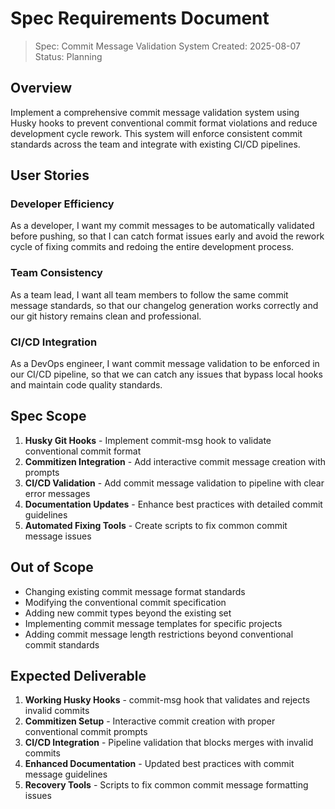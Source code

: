 # Spec Requirements Document

> Spec: Commit Message Validation System
> Created: 2025-08-07
> Status: Planning

## Overview

Implement a comprehensive commit message validation system using Husky hooks to prevent conventional commit format violations and reduce development cycle rework. This system will enforce consistent commit standards across the team and integrate with existing CI/CD pipelines.

## User Stories

### Developer Efficiency

As a developer, I want my commit messages to be automatically validated before pushing, so that I can catch format issues early and avoid the rework cycle of fixing commits and redoing the entire development process.

### Team Consistency

As a team lead, I want all team members to follow the same commit message standards, so that our changelog generation works correctly and our git history remains clean and professional.

### CI/CD Integration

As a DevOps engineer, I want commit message validation to be enforced in our CI/CD pipeline, so that we can catch any issues that bypass local hooks and maintain code quality standards.

## Spec Scope

1. **Husky Git Hooks** - Implement commit-msg hook to validate conventional commit format
2. **Commitizen Integration** - Add interactive commit message creation with prompts
3. **CI/CD Validation** - Add commit message validation to pipeline with clear error messages
4. **Documentation Updates** - Enhance best practices with detailed commit guidelines
5. **Automated Fixing Tools** - Create scripts to fix common commit message issues

## Out of Scope

- Changing existing commit message format standards
- Modifying the conventional commit specification
- Adding new commit types beyond the existing set
- Implementing commit message templates for specific projects
- Adding commit message length restrictions beyond conventional commit standards

## Expected Deliverable

1. **Working Husky Hooks** - commit-msg hook that validates and rejects invalid commits
2. **Commitizen Setup** - Interactive commit creation with proper conventional commit prompts
3. **CI/CD Integration** - Pipeline validation that blocks merges with invalid commits
4. **Enhanced Documentation** - Updated best practices with commit message guidelines
5. **Recovery Tools** - Scripts to fix common commit message formatting issues 